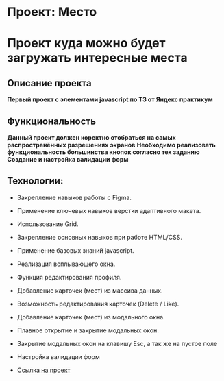 # Проект: Место

# Проект куда можно будет загружать интересные места

## Описание проекта

**Первый проект с элементами javascript по ТЗ от Яндекс практикум**

## Функциональность

**Данный проект должен коректно отобраться на самых распространённых разрешениях экранов**
**Необходимо реализовать функциональность большинства кнопок согласно тех заданию**
**Создание и настройка валидации форм**

## Технологии:

* Закрепление навыков работы с Figma.
* Применение ключевых навыхов верстки адаптивного макета.
* Использование Grid.
* Закрепление основных навыков при работе HTML/CSS.
* Применение базовых знаний javascript.
* Реализация всплывающего окна.
* Функция редактирования профиля.
* Добавление карточек (мест) из массива данных.
* Возможность редактирования карточек (Delete / Like).
* Добавление карточек (мест) из модального окна.
* Плавное открытие и закрытие модальных окон.
* Закрытие модальных окон на клавишу Esc, а так же на пустое поле
* Настройка валидации форм 



* [Ссылка на проект](https://ivankhachaturyan.github.io/mesto/)